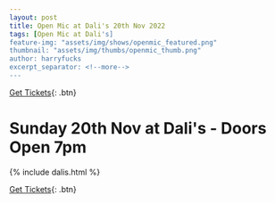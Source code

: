 ```yaml
---
layout: post
title: Open Mic at Dali's 20th Nov 2022
tags: [Open Mic at Dali's]
feature-img: "assets/img/shows/openmic_featured.png"
thumbnail: "assets/img/thumbs/openmic_thumb.png"
author: harryfucks
excerpt_separator: <!--more-->
---
```


[Get Tickets](https://bit.ly/iyf201122w){: .btn}

# Sunday 20th Nov at Dali's - Doors Open 7pm

{% include dalis.html %}

[Get Tickets](https://bit.ly/iyf201122w){: .btn}
